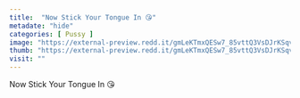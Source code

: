 ```yaml
---
title:  "Now Stick Your Tongue In 😘"
metadate: "hide"
categories: [ Pussy ]
image: "https://external-preview.redd.it/gmLeKTmxQESw7_85vttQ3VsDJrKSqvVE_AdZU9bxNXc.jpg?auto=webp&s=e65e14530b9a39c8002ce63d1cd39179aca6cfe5"
thumb: "https://external-preview.redd.it/gmLeKTmxQESw7_85vttQ3VsDJrKSqvVE_AdZU9bxNXc.jpg?width=640&crop=smart&auto=webp&s=fa9c430abbc976b57c90eaf340bce46eccecd408"
visit: ""
---
```

Now Stick Your Tongue In 😘
